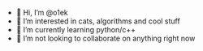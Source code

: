 - 👋 Hi, I’m @o1ek
- 👀 I’m interested in cats, algorithms and cool stuff
- 🌱 I’m currently learning python/c++
- 💞️ I’m not looking to collaborate on anything right now

<!---
o1ek/o1ek is a ✨ special ✨ repository because its `README.md` (this file) appears on your GitHub profile.
You can click the Preview link to take a look at your changes.
--->
